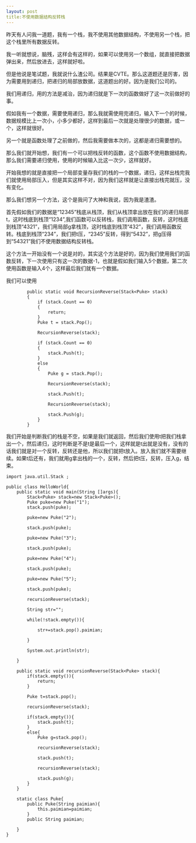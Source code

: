 ```yaml
---
layout: post
title:不使用数据结构反转栈 
---
```


昨天有人问我一道题，我有一个栈，我不使用其他数据结构，不使用另一个栈，把这个栈里所有数据反转。

我一听就想说，脑残，这样会有这样的，如果可以使用另一个数组，就直接把数据弹出来，然后放进去，这样就好啦。

但是他说是笔试题，我就说什么渣公司。结果是CVTE。那么这道题还是厉害，因为需要用到递归，把递归的局部放数据，这道题出的好。因为是我们公司的。

我们用递归，用的方法是减治，因为递归就是下一次的函数做好了这一次前做好的事。

假如我有一个数据，需要使用递归，那么我就需使用完递归，输入下一个的时候，数据规模比上一次小，小多少都好，这样到最后一次就是处理很少的数据，或一个，这样就很好。

另一个就是函数处理了之前做的，然后我需要做本次的，这都是递归需要想的。

那么我们就开始想，我们有一个可以把栈反转的函数，这个函数不使用数据结构，那么我们需要递归使用，使用的时候输入比这一次少，这样就好。

开始我想的就是直接把一个局部变量存我们的栈的一个数据，递归，这样出栈完我们就使用局部压入，但是其实这样不对，因为我们这样就是让直接出栈完就压，没有变化。

那么我们想另一个方法，这个是我问了大神和我说，因为我是渣渣。

首先假如我们的数据是“12345”栈底从栈顶，我们从栈顶拿出放在我们的递归局部t，这时栈底到栈顶“1234”,我们函数可以反转栈，我们调用函数，反转，这时栈底到栈顶“4321”，我们用局部g拿栈顶，这时栈底到栈顶“432”，我们调用函数反转。栈底到栈顶“234”，我们把t压，“2345”反转，得到“5432”，把g压得到“54321”我们不使用数据结构反转栈。

这个方法一开始没有一个说是对的，其实这个方法是好的，因为我们使用我们的函数反转，下一次使用只有这一次的数据-1，也就是假如我们输入5个数据，第二次使用函数是输入4个，这样最后我们就有一个数据。

我们可以使用

```
        public static void RecursionReverse(Stack<Puke> stack)
        {
            if (stack.Count == 0)
            {
                return;
            }
            Puke t = stack.Pop();

            RecursionReverse(stack);

            if (stack.Count == 0)
            {
                stack.Push(t);
            }
            else
            {
                Puke g = stack.Pop();

                RecursionReverse(stack);

                stack.Push(t);

                RecursionReverse(stack);

                stack.Push(g);
            }
        }
```

我们开始是判断我们的栈是不空，如果是我们就返回，然后我们使用t把我们栈拿出一个，然后递归，这时判断是不是t是最后一个，这样就是t出就是没有，没有的话我们就是对一个反转，反转还是他，所以我们就把t放入。放入我们就不需要继续。如果t后还有，我们就用g拿出栈的一个，反转，然后把t压，反转，压入g，结束。

```
import java.util.Stack ;

public class HelloWorld{
	public static void main(String []args){
		Stack<Puke> stack=new Stack<Puke>();
		Puke puke=new Puke("1");
		stack.push(puke);

		puke=new Puke("2");

		stack.push(puke);

		puke=new Puke("3");

		stack.push(puke);

		puke=new Puke("4");

		stack.push(puke);

		puke=new Puke("5");

		stack.push(puke);

		recursionReverse(stack);

		String str="";

		while(!stack.empty()){

			str+=stack.pop().paimian;

		}

		System.out.println(str);

	}

	public static void recursionReverse(Stack<Puke> stack){
		if(stack.empty()){
			return;
		}

		Puke t=stack.pop();

		recursionReverse(stack);

		if(stack.empty()){
			stack.push(t);
		}
		else{
			Puke g=stack.pop();

			recursionReverse(stack);

			stack.push(t);

			recursionReverse(stack);

			stack.push(g);
		}
	}

	static class Puke{
		public Puke(String paimian){
			this.paimian=paimian;
		}
		public String paimian;

	}
}
```
